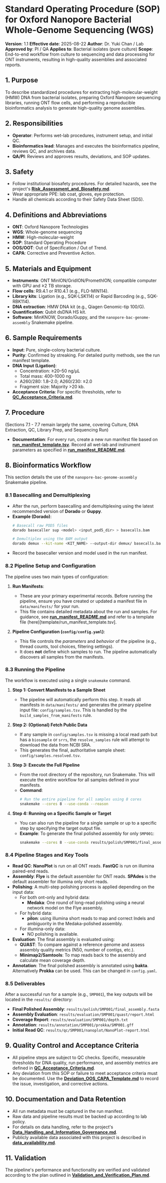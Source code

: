 # Standard Operating Procedure (SOP) for Oxford Nanopore Bacterial Whole-Genome Sequencing (WGS)

**Version**: 1.1
**Effective date**: 2025-08-22
**Author**: Dr. Yuki Chan / Lab
**Approved by**: PI / QA
**Applies to**: Bacterial isolates (pure culture)
**Scope**: End-to-end workflow from culture to sequencing and data processing for ONT instruments, resulting in high-quality assemblies and associated reports.

## 1. Purpose

To describe standardized procedures for extracting high-molecular-weight (HMW) DNA from bacterial isolates, preparing Oxford Nanopore sequencing libraries, running ONT flow cells, and performing a reproducible bioinformatics analysis to generate high-quality genome assemblies.

## 2. Responsibilities

- **Operator**: Performs wet-lab procedures, instrument setup, and initial QC.
- **Bioinformatics lead**: Manages and executes the bioinformatics pipeline, reviews QC, and archives data.
- **QA/PI**: Reviews and approves results, deviations, and SOP updates.

## 3. Safety

- Follow institutional biosafety procedures. For detailed hazards, see the project's **[Risk_Assessment_and_Biosafety.md](Risk_Assessment_and_Biosafety.md)**.
- Wear appropriate PPE: lab coat, gloves, eye protection.
- Handle all chemicals according to their Safety Data Sheet (SDS).

## 4. Definitions and Abbreviations

- **ONT**: Oxford Nanopore Technologies
- **WGS**: Whole-genome sequencing
- **HMW**: High-molecular-weight
- **SOP**: Standard Operating Procedure
- **OOS/OOT**: Out of Specification / Out of Trend.
- **CAPA**: Corrective and Preventive Action.

## 5. Materials and Equipment

- **Instruments**: ONT MinION/GridION/PromethION; compatible computer with GPU and ≥2 TB storage.
- **Flow cells**: R9.4.1 or R10.4.1 (e.g., FLO-MIN114).
- **Library kits**: Ligation (e.g., SQK-LSK114) or Rapid Barcoding (e.g., SQK-RBK114).
- **DNA extraction**: HMW DNA kit (e.g., Qiagen Genomic-tip 100/G).
- **Quantification**: Qubit dsDNA HS kit.
- **Software**: MinKNOW, Dorado/Guppy, and the `nanopore-bac-genome-assembly` Snakemake pipeline.

## 6. Sample Requirements

- **Input**: Pure, single-colony bacterial culture.
- **Purity**: Confirmed by streaking. For detailed purity methods, see the run manifest template.
- **DNA Input (Ligation)**:
  - Concentration: ≥20–50 ng/µL
  - Total mass: 400–1000 ng
  - A260/280: 1.8–2.0; A260/230: ≥2.0
  - Fragment size: Majority >20 kb.
- **Acceptance Criteria**: For specific thresholds, refer to **[QC_Acceptance_Criteria.md](QC_Acceptance_Criteria.md)**.

## 7. Procedure

(Sections 7.1 - 7.7 remain largely the same, covering Culture, DNA Extraction, QC, Library Prep, and Sequencing Run)

- **Documentation**: For every run, create a new run manifest file based on **[run_manifest_template.tsv](../data/manifests/run_manifest_template.tsv)**. Record all wet-lab and instrument parameters as specified in **[run_manifest_README.md](run_manifest_README.md)**.

## 8. Bioinformatics Workflow

This section details the use of the `nanopore-bac-genome-assembly` Snakemake pipeline.

### 8.1 Basecalling and Demultiplexing

- After the run, perform basecalling and demultiplexing using the latest recommended version of **Dorado** or **Guppy**.
- **Example (Dorado)**:
  ```bash
  # Basecall raw POD5 files
  dorado basecaller sup <model> <input_pod5_dir> > basecalls.bam

  # Demultiplex using the BAM output
  dorado demux --kit-name <KIT_NAME> --output-dir demux/ basecalls.bam
  ```
- Record the basecaller version and model used in the run manifest.

### 8.2 Pipeline Setup and Configuration

The pipeline uses two main types of configuration:

1.  **Run Manifests**:
    - These are your primary experimental records. Before running the pipeline, ensure you have created or updated a manifest file in `data/manifests/` for your run.
    - This file contains detailed metadata about the run and samples. For guidance, see **[run_manifest_README.md](run_manifest_README.md)** and refer to a template file (here)[template/run_manifest_template.tsv].

2.  **Pipeline Configuration (`config/config.yaml`)**:
    - This file controls the *parameters* and *behavior* of the pipeline (e.g., thread counts, tool choices, filtering settings).
    - It does **not** define which samples to run. The pipeline automatically discovers all samples from the manifests.

### 8.3 Running the Pipeline

The workflow is executed using a single `snakemake` command.

1.  **Step 1: Convert Manifests to a Sample Sheet**
    - The pipeline will automatically perform this step. It reads all manifests in `data/manifests/` and generates the primary pipeline input file: `config/samples.tsv`. This is handled by the `build_samples_from_manifests` rule.

2.  **Step 2: (Optional) Fetch Public Data**
    - If any sample in `config/samples.tsv` is missing a local read path but has a `biosample` or `srrs`, the `resolve_samples` rule will attempt to download the data from NCBI SRA.
    - This generates the final, authoritative sample sheet: `config/samples.resolved.tsv`.

3.  **Step 3: Execute the Full Pipeline**
    - From the root directory of the repository, run Snakemake. This will execute the entire workflow for all samples defined in your manifests.
    - **Command**:
      ```bash
      # Run the entire pipeline for all samples using 8 cores
      snakemake --cores 8 --use-conda --reason
      ```

4.  **Step 4: Running on a Specific Sample or Target**
    - You can also run the pipeline for a single sample or up to a specific step by specifying the target output file.
    - **Example**: To generate the final polished assembly for only `SMP001`:
      ```bash
      snakemake --cores 8 --use-conda results/polish/SMP001/final_assembly.fasta
      ```

### 8.4 Pipeline Stages and Key Tools

- **Read QC**: **NanoPlot** is run on all ONT reads. **FastQC** is run on illumina paired-end reads.
- **Assembly**: **Flye** is the default assembler for ONT reads. **SPAdes** is the default assembler for illumina only short reads.
- **Polishing**: A multi-step polishing process is applied depending on the input data:
  - For both ont-only and hybrid data:
    - **Medaka**: One round of long-read polishing using a neural network model on the Flye assembly.
  - For hybrid data:
    - **pilon**: using illumina short reads to map and correct Indels and ambiguority in the Medaka-polished assembly.
  - For illumina-only data:
    - NO polishing is available.
- **Evaluation**: The final assembly is evaluated using:
  - **QUAST**: To compare against a reference genome and assess assembly quality metrics (N50, number of contigs, etc.).
  - **Minimap2/Samtools**: To map reads back to the assembly and calculate mean coverage depth.
- **Annotation**: The final polished assembly is annotated using **bakta**. Alternatively **Prokka** can be used. This can be changed in `config.yaml`.

### 8.5 Deliverables

After a successful run for a sample (e.g., `SMP001`), the key outputs will be located in the `results/` directory:

- **Final Polished Assembly**: `results/polish/SMP001/final_assembly.fasta`
- **Assembly Evaluation**: `results/evaluation/SMP001/quast/report.html`
- **Coverage Report**: `results/evaluation/SMP001/depth.txt`
- **Annotation**: `results/annotation/SMP001/prokka/SMP001.gff`
- **Initial Read QC**: `results/qc/SMP001/nanoplot/NanoPlot-report.html`

## 9. Quality Control and Acceptance Criteria

- All pipeline steps are subject to QC checks. Specific, measurable thresholds for DNA quality, run performance, and assembly metrics are defined in **[QC_Acceptance_Criteria.md](QC_Acceptance_Criteria.md)**.
- Any deviation from this SOP or failure to meet acceptance criteria must be documented. Use the **[Deviation_OOS_CAPA_Template.md](Deviation_OOS_CAPA_Template.md)** to record the issue, investigation, and corrective actions.

## 10. Documentation and Data Retention

- All run metadata must be captured in the run manifest.
- Raw data and pipeline results must be backed up according to lab policy.
- For details on data handling, refer to the project's **[Data_Handling_and_Information_Governance.md](Data_Handling_and_Information_Governance.md)**.
- Publicly available data associated with this project is described in **[data_availability.md](data_availability.md)**.

## 11. Validation

The pipeline's performance and functionality are verified and validated according to the plan outlined in **[Validation_and_Verification_Plan.md](Validation_and_Verification_Plan.md)**.